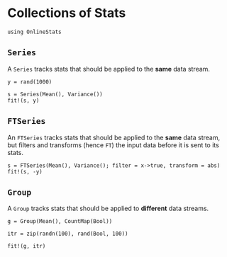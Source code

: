 # Collections of Stats

```@setup collections 
using OnlineStats
```

## `Series`
A `Series` tracks stats that should be applied to the **same** data stream.

```@example collections
y = rand(1000)

s = Series(Mean(), Variance())
fit!(s, y)
```


## `FTSeries`
An `FTSeries` tracks stats that should be applied to the **same** data stream, but filters and transforms (hence `FT`) the input data before it is sent to its stats. 

```@example collections 
s = FTSeries(Mean(), Variance(); filter = x->true, transform = abs)
fit!(s, -y)
```


## `Group`
A `Group` tracks stats that should be applied to **different** data streams.

```@example collections 
g = Group(Mean(), CountMap(Bool))

itr = zip(randn(100), rand(Bool, 100))

fit!(g, itr)
```
